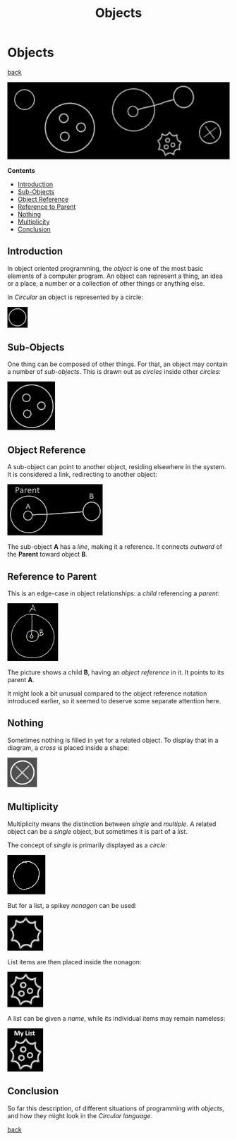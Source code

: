 ﻿---
title: "Objects"
image: "images/objects-page.png"
description: "In object oriented programming, the object is one of the most basic elements of a computer program. It can represent a thing, an idea or a place, a number or a collection of other things or anything else."
keywords:
  - objects
  - object oriented programming
  - object reference
  - nothing
  - null
  - multiplicity
  - circular
  - circular language
  - code visualization
  - visualization
  - programming
  - coding
  - computer programming
  - software engineering
  - software development
  - software design
  - software architecture
  - layered architecture
  - software
  - computers
---

Objects
=======

[back](../../)

<img src="images/objects-banner.png" width="700" />

__Contents__

- [Introduction](#introduction)
- [Sub-Objects](#sub-objects)
- [Object Reference](#object-reference)
- [Reference to Parent](#reference-to-parent)
- [Nothing](#nothing)
- [Multiplicity](#multiplicity)
- [Conclusion](#conclusion)

Introduction
------------

In object oriented programming, the *object* is one of the most basic elements of a computer program. An object can represent a thing, an idea or a place, a number or a collection of other things or anything else.

In *Circular* an object is represented by a circle:

![](images/Objects.001.png)

Sub-Objects
-----------

One thing can be composed of other things. For that, an object may contain a number of *sub-objects*. This is drawn out as *circles* inside other *circles:*

![](images/Objects.002.png)

Object Reference
----------------

A sub-object can point to another object, residing elsewhere in the system. It is considered a link, redirecting to another object:

![](images/Objects.003.png)

The sub-object __A__ has a *line*, making it a reference. It connects *outward* of the __Parent__ toward object __B__.

Reference to Parent
-------------------

This is an edge-case in object relationships: a *child* referencing a *parent:*

![](images/reference-to-parent.png)

The picture shows a child __B__, having an *object reference* in it. It points to its parent __A__.

It might look a bit unusual compared to the object reference notation introduced earlier, so it seemed to deserve some separate attention here.

Nothing
-------

Sometimes nothing is filled in yet for a related object. To display that in a diagram, a *cross* is placed inside a shape:

![](images/Objects.004.png)

Multiplicity
------------

Multiplicity means the distinction between *single* and *multiple*. A related object can be a *single* object, but sometimes it is part of a *list*.

The concept of *single* is primarily displayed as a *circle:*

![](images/Objects.005.png)

But for a list, a spikey *nonagon* can be used:

![](images/Objects.006.png)

List items are then placed inside the nonagon:

![](images/Objects.007.png)

A list can be given a *name*, while its individual items may remain nameless:

![](images/list-named-with-3-items.png)

Conclusion
----------

So far this description, of different situations of programming with *objects*, and how they might look in the *Circular language*.

[back](../../)